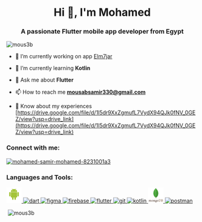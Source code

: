 <h1 align="center">Hi 👋, I'm Mohamed</h1>
<h3 align="center">A passionate Flutter mobile app developer from Egypt</h3>

<p align="left"> <img src="https://komarev.com/ghpvc/?username=mous3b&label=Profile%20views&color=0e75b6&style=flat" alt="mous3b" /> </p>

- 🔭 I’m currently working on app [Elm7jar](https://github.com/Mous3b/elm7jr)

- 🌱 I’m currently learning **Kotlin**

- 💬 Ask me about **Flutter**

- 📫 How to reach me **mousabsamir330@gmail.com**

- 📄 Know about my experiences [https://drive.google.com/file/d/1l5dr9XxZgmufL7VydX94QJk0fNV_0GEZ/view?usp=drive_link](https://drive.google.com/file/d/1l5dr9XxZgmufL7VydX94QJk0fNV_0GEZ/view?usp=drive_link)

<h3 align="left">Connect with me:</h3>
<p align="left">
<a href="https://linkedin.com/in/mohamed-samir-mohamed-8231001a3" target="blank"><img align="center" src="https://raw.githubusercontent.com/rahuldkjain/github-profile-readme-generator/master/src/images/icons/Social/linked-in-alt.svg" alt="mohamed-samir-mohamed-8231001a3" height="30" width="40" /></a>
</p>

<h3 align="left">Languages and Tools:</h3>
<p align="left"> <a href="https://developer.android.com" target="_blank" rel="noreferrer"> <img src="https://raw.githubusercontent.com/devicons/devicon/master/icons/android/android-original-wordmark.svg" alt="android" width="40" height="40"/> </a> <a href="https://dart.dev" target="_blank" rel="noreferrer"> <img src="https://www.vectorlogo.zone/logos/dartlang/dartlang-icon.svg" alt="dart" width="40" height="40"/> </a> <a href="https://www.figma.com/" target="_blank" rel="noreferrer"> <img src="https://www.vectorlogo.zone/logos/figma/figma-icon.svg" alt="figma" width="40" height="40"/> </a> <a href="https://firebase.google.com/" target="_blank" rel="noreferrer"> <img src="https://www.vectorlogo.zone/logos/firebase/firebase-icon.svg" alt="firebase" width="40" height="40"/> </a> <a href="https://flutter.dev" target="_blank" rel="noreferrer"> <img src="https://www.vectorlogo.zone/logos/flutterio/flutterio-icon.svg" alt="flutter" width="40" height="40"/> </a> <a href="https://git-scm.com/" target="_blank" rel="noreferrer"> <img src="https://www.vectorlogo.zone/logos/git-scm/git-scm-icon.svg" alt="git" width="40" height="40"/> </a> <a href="https://kotlinlang.org" target="_blank" rel="noreferrer"> <img src="https://www.vectorlogo.zone/logos/kotlinlang/kotlinlang-icon.svg" alt="kotlin" width="40" height="40"/> </a> <a href="https://www.mongodb.com/" target="_blank" rel="noreferrer"> <img src="https://raw.githubusercontent.com/devicons/devicon/master/icons/mongodb/mongodb-original-wordmark.svg" alt="mongodb" width="40" height="40"/> </a> <a href="https://postman.com" target="_blank" rel="noreferrer"> <img src="https://www.vectorlogo.zone/logos/getpostman/getpostman-icon.svg" alt="postman" width="40" height="40"/> </a> </p>

<p>&nbsp;<img align="center" src="https://github-readme-stats.vercel.app/api?username=mous3b&show_icons=true&locale=en" alt="mous3b" /></p>

